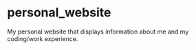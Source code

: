 # personal_website
My personal website that displays information about me and my coding/work experience.
